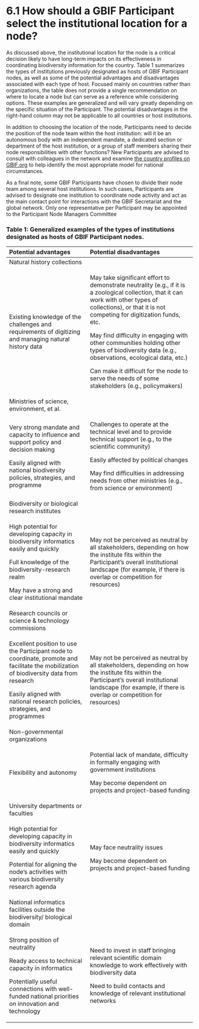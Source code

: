 # 6.1 How should a GBIF Participant select the institutional location for a node?

As discussed above, the institutional location for the node is a critical decision likely to have long-term impacts on its effectiveness in coordinating biodiversity information for the country. Table 1 summarizes the types of institutions previously designated as hosts of GBIF Participant nodes, as well as some of the potential advantages and disadvantages associated with each type of host. Focused mainly on countries rather than organizations, the table does not provide a single recommendation on where to locate a node but can serve as a reference while considering options. These examples are generalized and will vary greatly depending on the specific situation of the Participant. The potential disadvantages in the right-hand column may not be applicable to all countries or host institutions. 

In addition to choosing the location of the node, Participants need to decide the position of the node team within the host institution: will it be an autonomous body with an independent mandate, a dedicated section or department of the host institution, or a group of staff members sharing their node responsibilities with other functions? New Participants are advised to consult with colleagues in the network and examine [the country profiles on GBIF.org](https://www.gbif.org/the-gbif-network) to help identify the most appropriate model for national circumstances. 

As a final note, some GBIF Participants have chosen to divide their node team among several host institutions. In such cases, Participants are advised to designate one institution to coordinate node activity and act as the main contact point for interactions with the GBIF Secretariat and the global network. Only one representative per Participant may be appointed to the Participant Node Managers Committee

### Table 1: Generalized examples of the types of institutions designated as hosts of GBIF Participant nodes. 

<table>
  <thead>
    <tr>
      <th style="text-align:left">Potential advantages</th>
      <th style="text-align:left">Potential disadvantages</th>
    </tr>
  </thead>
  <tbody>
    <tr>
      <td style="text-align:left">Natural history collections</td>
      <td style="text-align:left"></td>
    </tr>
    <tr>
      <td style="text-align:left">Existing knowledge of the challenges and requirements of digitizing and
        managing natural history data</td>
      <td style="text-align:left">
        <p>May take significant effort to demonstrate neutrality (e.g., if it is
          a zoological collection, that it can work with other types of collections),
          or that it is not competing for digitization funds, etc.</p>
        <p>May find difficulty in engaging with other communities holding other types
          of biodiversity data (e.g., observations, ecological data, etc.)</p>
        <p>Can make it difficult for the node to serve the needs of some stakeholders
          (e.g., policymakers)</p>
      </td>
    </tr>
    <tr>
      <td style="text-align:left">Ministries of science, environment, et al.</td>
      <td style="text-align:left"></td>
    </tr>
    <tr>
      <td style="text-align:left">
        <p>Very strong mandate and capacity to influence and support policy and decision
          making</p>
        <p>Easily aligned with national biodiversity policies, strategies, and programme</p>
      </td>
      <td style="text-align:left">
        <p>Challenges to operate at the technical level and to provide technical
          support (e.g., to the scientific community)</p>
        <p>Easily affected by political changes</p>
        <p>May find difficulties in addressing needs from other ministries (e.g.,
          from science or environment)</p>
      </td>
    </tr>
    <tr>
      <td style="text-align:left">Biodiversity or biological research institutes</td>
      <td style="text-align:left"></td>
    </tr>
    <tr>
      <td style="text-align:left">
        <p>High potential for developing capacity in biodiversity informatics easily
          and quickly</p>
        <p>Full knowledge of the biodiversity-research realm</p>
        <p>May have a strong and clear institutional mandate</p>
      </td>
      <td style="text-align:left">May not be perceived as neutral by all stakeholders, depending on how
        the institute fits within the Participant’s overall institutional landscape
        (for example, if there is overlap or competition for resources)</td>
    </tr>
    <tr>
      <td style="text-align:left">Research councils or science & technology commissions</td>
      <td style="text-align:left"></td>
    </tr>
    <tr>
      <td style="text-align:left">
        <p>Excellent position to use the Participant node to coordinate, promote
          and facilitate the mobilization of biodiversity data from research</p>
        <p>Easily aligned with national research policies, strategies, and programmes</p>
      </td>
      <td style="text-align:left">May not be perceived as neutral by all stakeholders, depending on how
        the institute fits within the Participant’s overall institutional landscape
        (for example, if there is overlap or competition for resources)</td>
    </tr>
    <tr>
      <td style="text-align:left">Non-governmental organizations</td>
      <td style="text-align:left"></td>
    </tr>
    <tr>
      <td style="text-align:left">Flexibility and autonomy</td>
      <td style="text-align:left">
        <p>Potential lack of mandate, difficulty in formally engaging with government
          institutions</p>
        <p>May become dependent on projects and project-based funding</p>
      </td>
    </tr>
    <tr>
      <td style="text-align:left">University departments or faculties</td>
      <td style="text-align:left"></td>
    </tr>
    <tr>
      <td style="text-align:left">
        <p>High potential for developing capacity in biodiversity informatics easily
          and quickly</p>
        <p>Potential for aligning the node’s activities with various biodiversity
          research agenda</p>
      </td>
      <td style="text-align:left">
        <p>May face neutrality issues</p>
        <p>May become dependent on projects and project-based funding</p>
      </td>
    </tr>
    <tr>
      <td style="text-align:left">National informatics facilities outside the biodiversity/ biological domain</td>
      <td
      style="text-align:left"></td>
    </tr>
    <tr>
      <td style="text-align:left">
        <p>Strong position of neutrality</p>
        <p>Ready access to technical capacity in informatics</p>
        <p>Potentially useful connections with well-funded national priorities on
          innovation and technology</p>
      </td>
      <td style="text-align:left">
        <p>Need to invest in staff bringing relevant scientific domain knowledge
          to work effectively with biodiversity data</p>
        <p>Need to build contacts and knowledge of relevant institutional networks</p>
      </td>
    </tr>
  </tbody>
</table>
